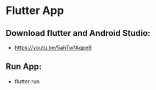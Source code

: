 # Flutter App
## Download flutter and Android Studio:
- https://youtu.be/5ahTwfAqpe8
## Run App:
- flutter run
